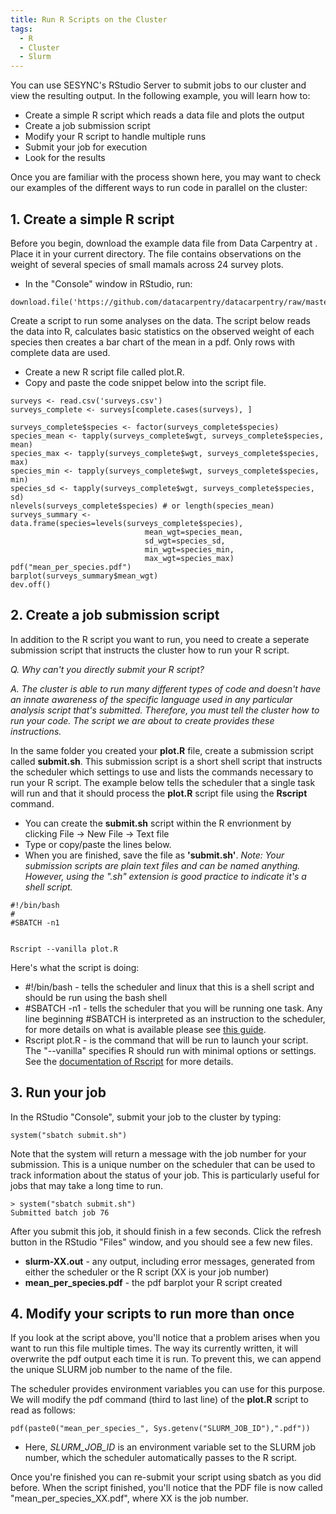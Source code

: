 ```yaml
---
title: Run R Scripts on the Cluster
tags:
  - R
  - Cluster
  - Slurm
---
```


You can use SESYNC's RStudio Server to submit jobs to our cluster and view the resulting output. In the following example, you will learn how to:

* Create a simple R script which reads a data file and plots the output
* Create a job submission script
* Modify your R script to handle multiple runs
* Submit your job for execution
* Look for the results

Once you are familiar with the process shown here, you may want to check our examples of the different ways to run code in parallel on the cluster: [](https://github.com/SESYNC-ci/cluster-parallel-examples)

## 1. Create a simple R script
Before you begin, download the example data file from Data Carpentry at [](https://github.com/datacarpentry/datacarpentry/raw/master/data/biology/surveys.csv). Place it in your current directory. The file contains observations on the weight of several species of small mamals across 24 survey plots.

* In the "Console" window in RStudio, run:

```
download.file('https://github.com/datacarpentry/datacarpentry/raw/master/data/biology/surveys.csv','surveys.csv','wget')
```

Create a script to run some analyses on the data. The script below reads the data into R, calculates basic statistics on the observed weight of each species then creates a bar chart of the mean in a pdf. Only rows with complete data are used.

* Create a new R script file called plot.R.
* Copy and paste the code snippet below into the script file.

```
surveys <- read.csv('surveys.csv')
surveys_complete <- surveys[complete.cases(surveys), ]

surveys_complete$species <- factor(surveys_complete$species)
species_mean <- tapply(surveys_complete$wgt, surveys_complete$species, mean)
species_max <- tapply(surveys_complete$wgt, surveys_complete$species, max)
species_min <- tapply(surveys_complete$wgt, surveys_complete$species, min)
species_sd <- tapply(surveys_complete$wgt, surveys_complete$species, sd)
nlevels(surveys_complete$species) # or length(species_mean)
surveys_summary <- data.frame(species=levels(surveys_complete$species),
                              mean_wgt=species_mean,
                              sd_wgt=species_sd,
                              min_wgt=species_min,
                              max_wgt=species_max)
pdf("mean_per_species.pdf")
barplot(surveys_summary$mean_wgt)
dev.off()
```

## 2. Create a job submission script
In addition to the R script you want to run, you need to create a seperate submission script that instructs the cluster how to run your R script.

  _Q. Why can't you directly submit your R script?_

  _A. The cluster is able to run many different types of code and doesn't have an innate awareness of the specific language used in any particular analysis script that's submitted. Therefore, you must tell the cluster how to run your code. The script we are about to create provides these instructions._

In the same folder you created your __plot.R__ file, create a submission script called __submit.sh__. This submission script is a short shell script that instructs the scheduler which settings to use  and lists the commands necessary to run your R script. The example below tells the scheduler that a single task will run and that it should process the __plot.R__ script file using the __Rscript__ command.
* You can create the __submit.sh__ script within the R envrionment  by clicking File -> New File -> Text file
* Type or copy/paste the lines below.
* When you are finished, save the file as __'submit.sh'__. _Note: Your submission scripts are plain text files and can be named anything. However, using the ".sh" extension is good practice to indicate it's a shell script._

```
#!/bin/bash
#
#SBATCH -n1


Rscript --vanilla plot.R
```

Here's what the script is doing:
* \#!/bin/bash - tells the scheduler and linux that this is a shell script and should be run using the bash shell
* \#SBATCH -n1 - tells the scheduler that you will be running one task. Any line beginning \#SBATCH is interpreted as an instruction to the scheduler, for more details on what is available please see [this guide](https://support.ceci-hpc.be/doc/_contents/QuickStart/SubmittingJobs/SlurmTutorial.html). 
* Rscript plot.R - is the command that will be run to launch your script. The "--vanilla" specifies R should run with minimal options or settings. See the [documentation of Rscript](https://stat.ethz.ch/R-manual/R-devel/library/utils/html/Rscript.html) for more details.

## 3. Run your job
In the RStudio "Console", submit your job to the cluster by typing:

```
system("sbatch submit.sh")
```

Note that the system will return a message with the job number for your submission. This is a unique number on the scheduler that can be used to track information about the status of your job. This is particularly useful for jobs that may take a long time to run.

```
> system("sbatch submit.sh")
Submitted batch job 76
```

After you submit this job, it should finish in a few seconds. Click the refresh button in the RStudio "Files" window, and you should see a few new files.
* __slurm-XX.out__ - any output, including error messages, generated from either the scheduler or the R script (XX is your job number)
* __mean_per_species.pdf__ - the pdf barplot your R script created

## 4. Modify your scripts to run more than once
If you look at the script above, you'll notice that a problem arises when you want to run this file multiple times. The way its currently written, it will overwrite the pdf output each time it is run. To prevent this, we can append the unique SLURM job number to the name of the file.

The scheduler provides environment variables you can use for this purpose. We will modify the pdf command (third to last line) of the __plot.R__ script to read as follows:

```
pdf(paste0("mean_per_species_", Sys.getenv("SLURM_JOB_ID"),".pdf"))
```

* Here, _SLURM_JOB_ID_ is an environment variable set to the SLURM job number, which the scheduler automatically passes to the R script.

Once you're finished you can re-submit your script using sbatch as you did before. When the script finished, you'll notice that the PDF file is now called "mean_per_species_XX.pdf", where XX is the job number.
